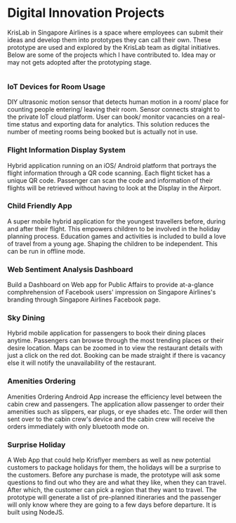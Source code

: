 # Digital Innovation Projects 
KrisLab in Singapore Airlines is a space where employees can submit their ideas and develop them into prototypes they can call their own. These prototype are used and explored by the KrisLab team as digital initiatives. Below are some of the projects which I have contributed to. Idea may or may not gets adopted after the prototyping stage.

```
```

### IoT Devices for Room Usage
DIY ultrasonic motion sensor that detects human motion in a room/ place for counting people entering/ leaving their room. Sensor connects straight to the private IoT cloud platform. 
User can book/ monitor vacancies on a real-time status and exporting data for analytics. 
This solution reduces the number of meeting rooms being booked but is actually not in use.

### Flight Information Display System
Hybrid application running on an iOS/ Android platform that portrays the flight information through a QR code scanning. Each flight ticket has a unique QR code. Passenger can scan the code and information of their flights will be retrieved without having to look at the Display in the Airport.

### Child Friendly App
A super mobile hybrid application for the youngest travellers before, during and after their flight. This empowers children to be involved in the holiday planning process. Education games and activities is included to build a love of travel from a young age. Shaping the children to be independent. This can be run in offline mode. 

### Web Sentiment Analysis Dashboard
Build a Dashboard on Web app for Public Affairs to provide at-a-glance comphrehension of Facebook users' impression on Singapore Airlines's branding through Singapore Airlines Facebook page.

### Sky Dining
Hybrid mobile application for passengers to book their dining places anytime. Passengers can browse through the most trending places or their desire location. Maps can be zoomed in to view the restaurant details with just a click on the red dot. Booking can be made straight if there is vacancy else it will notify the unavailability of the restaurant. 

### Amenities Ordering
Amenities Ordering Android App increase the efficiency level between the cabin crew and passengers. The application allow passenger to order their amenities such as slippers, ear plugs, or eye shades etc. The order will then sent over to the cabin crew's device and the cabin crew will receive the orders immediately with only bluetooth mode on. 

### Surprise Holiday
A Web App that could help Krisflyer members as well as new potential customers to package holidays for them, the holidays will be a surprise to the customers. Before any purchase is made, the prototype will ask some questions to find out who they are and what they like, when they can travel. After which, the customer can pick a region that they want to travel. The prototype will generate a list of pre-planned itineraries and the passenger will only know where they are going to a few days before departure. It is built using NodeJS.
